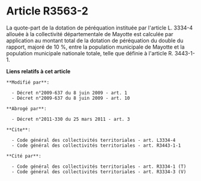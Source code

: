 # Article R3563-2

La quote-part de la dotation de péréquation instituée par l'article L. 3334-4 allouée à la collectivité départementale de
Mayotte est calculée par application au montant total de la dotation de péréquation du double du rapport, majoré de 10 %,
entre la population municipale de Mayotte et la population municipale nationale totale, telle que définie à l'article R.
3443-1-1.

**Liens relatifs à cet article**

	**Modifié par**:

	  - Décret n°2009-637 du 8 juin 2009 - art. 1
	  - Décret n°2009-637 du 8 juin 2009 - art. 10

	**Abrogé par**:

	  - Décret n°2011-330 du 25 mars 2011 - art. 3

	**Cite**:

	  - Code général des collectivités territoriales - art. L3334-4
	  - Code général des collectivités territoriales - art. R3443-1-1

	**Cité par**:

	  - Code général des collectivités territoriales - art. R3334-1 (T)
	  - Code général des collectivités territoriales - art. R3334-3 (V)
